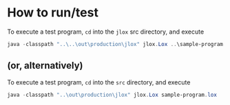 # How to run/test

To execute a test program, `cd` into the `jlox` src directory, and execute

```powershell
java -classpath "..\..\out\production\jlox" jlox.Lox ..\sample-program.lox
```

## (or, alternatively)

To execute a test program, `cd` into the `src` directory, and execute

```powershell
java -classpath "..\out\production\jlox" jlox.Lox sample-program.lox
```